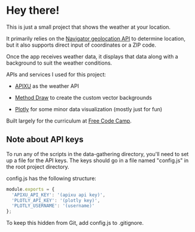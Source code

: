 # Hey there!

This is just a small project that shows the weather at your location.

It primarily relies on the [Navigator geolocation API](https://developer.mozilla.org/en-US/docs/Web/API/Navigator/geolocation) to determine location, but it also supports direct input of coordinates or a ZIP code.

Once the app receives weather data, it displays that data along with a background to suit the weather conditions.

APIs and services I used for this project:

- [APIXU](https://www.apixu.com) as the weather API

- [Method Draw](http://editor.method.ac) to create the custom vector backgrounds

- [Plotly](https://plot.ly) for some minor data visualization (mostly just for fun)

Built largely for the curriculum at [Free Code Camp](https://www.freecodecamp.com).

## Note about API keys

To run any of the scripts in the data-gathering directory, you'll need to set up a file for the API keys.
The keys should go in a file named "config.js" in the root project directory.

config.js has the following structure:

```javascript
module.exports = {
  'APIXU_API_KEY': '(apixu api key)',
  'PLOTLY_API_KEY': '(plotly key)',
  'PLOTLY_USERNAME': '(username)'
};
```

To keep this hidden from Git, add config.js to .gitignore.
